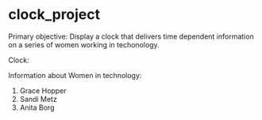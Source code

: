 # clock_project

Primary objective:
Display a clock that delivers time dependent information on a series of women working in techonology.

Clock:

Information about Women in technology:

1. Grace Hopper
2. Sandi Metz
3. Anita Borg

